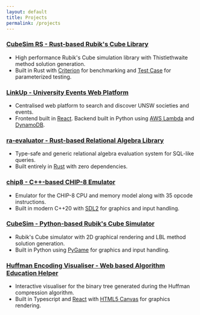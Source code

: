 ```yaml
---
layout: default
title: Projects
permalink: /projects
---
```


### [**CubeSim RS** - Rust-based Rubik's Cube Library](https://github.com/V-Wong/CubeSimRS)
- High performance Rubik's Cube simulation library with Thistlethwaite method solution generation.
- Built in Rust with [Criterion](https://docs.rs/criterion/latest/criterion/) for benchmarking and [Test Case](https://crates.io/crates/test-case) for parameterized testing.

### [**LinkUp** - University Events Web Platform](https://linkupevents.com.au)
- Centralised web platform to search and discover UNSW societies and events.
- Frontend built in [React](https://reactjs.org/). Backend built in Python using [AWS Lambda](https://aws.amazon.com/lambda/) and [DynamoDB](https://aws.amazon.com/dynamodb/).  

### [**ra-evaluator** - Rust-based Relational Algebra Library](https://github.com/V-Wong/ra-evaluator)
- Type-safe and generic relational algebra evaluation system for SQL-like queries.
- Built entirely in [Rust](https://www.rust-lang.org/) with zero dependencies.

### [**chip8** - C++-based CHIP-8 Emulator](https://github.com/V-Wong/chip8)
- Emulator for the CHIP-8 CPU and memory model along with 35 opcode instructions.
- Built in modern C++20 with [SDL2](https://www.libsdl.org/) for graphics and input handling.

### [**CubeSim** - Python-based Rubik's Cube Simulator](https://github.com/V-Wong/CubeSim)
- Rubik's Cube simulator with 2D graphical rendering and LBL method solution generation.
- Built in Python using [PyGame](https://www.pygame.org/news) for graphics and input handling.

### [**Huffman Encoding Visualiser** - Web based Algorithm Education Helper](https://vwong.dev/Huffman-Encoding)
- Interactive visualiser for the binary tree generated during the Huffman compression algorithm.
- Built in Typescript and [React](https://reactjs.org/) with [HTML5 Canvas](https://developer.mozilla.org/en-US/docs/Web/API/Canvas_API) for graphics rendering.

